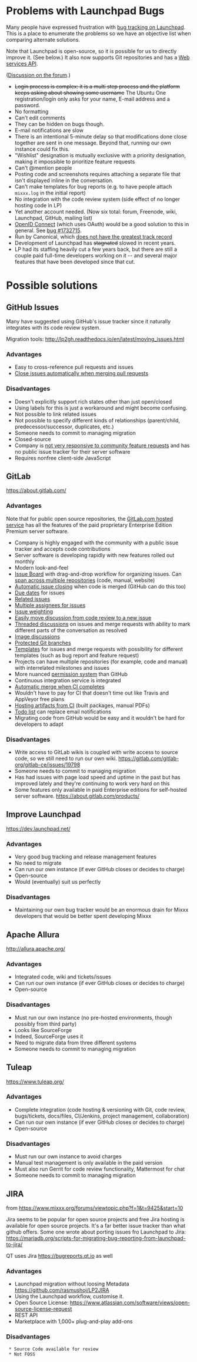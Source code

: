 # Problems with Launchpad Bugs

Many people have expressed frustration with [bug tracking on
Launchpad](https://bugs.launchpad.net/mixxx). This is a place to
enumerate the problems so we have an objective list when comparing
alternate solutions.

Note that Launchpad is open-source, so it is possible for us to directly
improve it. (See below.) It also now supports Git repositories and has a
[Web services API](https://help.launchpad.net/API/).

([Discussion on the
forum](https://mixxx.org/forums/viewtopic.php?f=1&t=9425).)

  - ~~Login process is complex: it is a multi step process and the
    platform keeps asking about showing some username~~ The Ubuntu One
    registration/login only asks for your name, E-mail address and a
    password.
  - No formatting
  - Can't edit comments
  - They can be hidden on bugs though.
  - E-mail notifications are slow
  - There is an intentional 5-minute delay so that modifications done
    close together are sent in one message. Beyond that, running our own
    instance could fix this.
  - "Wishlist" designation is mutually exclusive with a priority
    designation, making it impossible to prioritize feature requests
  - Can't @mention people
  - Posting code and screenshots requires attaching a separate file that
    isn't displayed inline in the conversation.
  - Can't make templates for bug reports (e.g. to have people attach
    `mixxx.log` in the initial report)
  - No integration with the code review system (side effect of no longer
    hosting code in LP)
  - Yet another account needed. (Now six total: forum, Freenode, wiki,
    Launchpad, GitHub, mailing list)
  - [OpenID Connect](http://openid.net/connect/faq/) (which uses OAuth)
    would be a good solution to this in general. See [bug
    \#1732715](https://bugs.launchpad.net/mixxx/+bug/1732715).
  - Run by Canonical, which [does not have the greatest track
    record](https://en.wikipedia.org/wiki/Ubuntu_\(operating_system\)#Amazon_controversy)
  - Development of Launchpad has ~~stagnated~~ slowed in recent years.
  - LP had its staffing heavily cut a few years back, but there are
    still a couple paid full-time developers working on it -- and
    several major features that have been developed since that cut.

# Possible solutions

## GitHub Issues

Many have suggested using GitHub's issue tracker since it naturally
integrates with its code review system.

Migration tools:
<http://lp2gh.readthedocs.io/en/latest/moving_issues.html>

### Advantages

  - Easy to cross-reference pull requests and issues
  - [Close issues automatically when merging pull
    requests](https://github.com/blog/1506-closing-issues-via-pull-requests)

### Disadvantages

  - Doesn't explicitly support rich states other than just open/closed
  - Using labels for this is just a workaround and might become
    confusing. 
  - Not possible to link related issues
  - Not possible to specify different kinds of relationships
    (parent/child, predecessor/successor, duplicates, etc.)
  - Someone needs to commit to managing migration
  - Closed-source
  - Company is [not very responsive to community feature
    requests](https://github.com/dear-github/dear-github) and has no
    public issue tracker for their server software
  - Requires nonfree client-side JavaScript

## GitLab

<https://about.gitlab.com/>

### Advantages

Note that for public open source repositories, the [GitLab.com hosted
service](https://about.gitlab.com/gitlab-com/) has all the features of
the paid proprietary Enterprise Edition Premium server software.

  - Company is highly engaged with the community with a public issue
    tracker and accepts code contributions
  - Server software is developing rapidly with new features rolled out
    monthly
  - Modern look-and-feel
  - [Issue Board](https://about.gitlab.com/features/issueboard/) with
    drag-and-drop workflow for organizing issues. Can [span across
    multiple
    repositories](https://docs.gitlab.com/ee/user/project/issue_board.html#group-issue-boards)
    (code, manual, website)
  - [Automatic issue
    closing](https://docs.gitlab.com/ce/user/project/issues/automatic_issue_closing.html)
    when code is merged (GitHub can do this too)
  - [Due
    dates](https://docs.gitlab.com/ce/user/project/issues/due_dates.html)
    for issues
  - [Related
    issues](https://docs.gitlab.com/ee/user/project/issues/related_issues.html)
  - [Multiple assignees for
    issues](https://docs.gitlab.com/ee/user/project/issues/multiple_assignees_for_issues.html)
  - [Issue
    weighting](https://docs.gitlab.com/ee/workflow/issue_weight.html)
  - [Easily move discussion from code review to a new
    issue](https://docs.gitlab.com/ce/user/discussions/#move-all-unresolved-discussions-in-a-merge-request-to-an-issue)
  - [Threaded discussions](https://docs.gitlab.com/ce/user/discussions/)
    on issues and merge requests with ability to mark different parts of
    the conversation as resolved
  - [Image
    discussions](https://docs.gitlab.com/ee/user/discussions/#image-discussions)
  - [Protected Git
    branches](https://docs.gitlab.com/ee/user/project/protected_branches.html)
  - [Templates](https://docs.gitlab.com/ce/user/project/description_templates.html)
    for issues and merge requests with possibility for different
    templates (such as bug report and feature request)
  - Projects can have multiple repositories (for example, code and
    manual) with interrelated milestones and issues
  - More nuanced [permission
    system](https://docs.gitlab.com/ce/user/permissions.html) than
    GitHub
  - Continuous integration service is integrated
  - [Automatic merge when CI
    completes](https://docs.gitlab.com/ce/user/project/merge_requests/merge_when_pipeline_succeeds.html)
  - Wouldn't have to pay for CI that doesn't time out like Travis and
    AppVeyor free plans
  - [Hosting artifacts from
    CI](https://docs.gitlab.com/ee/user/project/pipelines/job_artifacts.html)
    (built packages, manual PDFs)
  - [Todo list](https://docs.gitlab.com/ce/workflow/todos.html) can
    replace email notifications
  - Migrating code from GitHub would be easy and it wouldn't be hard for
    developers to adapt

### Disadvantages

  - Write access to GitLab wikis is coupled with write access to source
    code, so we still need to run our own wiki.
    <https://gitlab.com/gitlab-org/gitlab-ce/issues/19798>
  - Someone needs to commit to managing migration
  - Has had issues with page load speed and uptime in the past but has
    improved lately and they're continuing to work very hard on this
  - Some features only available in paid Enterprise editions for
    self-hosted server software. <https://about.gitlab.com/products/>

## Improve Launchpad

<https://dev.launchpad.net/>

### Advantages

  - Very good bug tracking and release management features
  - No need to migrate
  - Can run our own instance (if ever GitHub closes or decides to
    charge)
  - Open-source
  - Would (eventually) suit us perfectly

### Disadvantages

  - Maintaining our own bug tracker would be an enormous drain for Mixxx
    developers that would be better spent developing Mixxx

## Apache Allura

<http://allura.apache.org/>

### Advantages

  - Integrated code, wiki and tickets/issues
  - Can run our own instance (if ever GitHub closes or decides to
    charge)
  - Open-source

### Disadvantages

  - Must run our own instance (no pre-hosted environments, though
    possibly from third party)
  - Looks like SourceForge
  - Indeed, SourceForge uses it
  - Need to migrate data from three different systems
  - Someone needs to commit to managing migration

## Tuleap

<https://www.tuleap.org/>

### Advantages

  - Complete integration (code hosting & versioning with Git, code
    review, bugs/tickets, docs/files, CI/Jenkins, project management,
    collaboration)
  - Can run our own instance (if ever GitHub closes or decides to
    charge)
  - Open-source

### Disadvantages

  - Must run our own instance to avoid charges
  - Manual test management is only available in the paid version
  - Must also run Gerrit for code review functionality, Mattermost for
    chat
  - Someone needs to commit to managing migration

## JIRA

from <https://www.mixxx.org/forums/viewtopic.php?f=1&t=9425&start=10>

Jira seems to be popular for open source projects and free Jira hosting
is available for open source projects. It's a far better issue tracker
than what github offers. Some one wrote about porting issues fro
Launchpad to Jira:
<https://mariadb.org/scripts-for-migrating-bug-reporting-from-launchpad-to-jira/>

QT uses Jira <https://bugreports.qt.io> as well

### Advantages

  - Launchpad migration without loosing Metadata
    <https://github.com/rasmushoj/LP2JIRA>
  - Using the Launchpad workflow, customise it. 
  - Open Source License:
    <https://www.atlassian.com/software/views/open-source-license-request>
  - REST API
  - Marketplace with 1,000+ plug-and-play add-ons

### Disadvantages

``` 
 * Source Code available for review 
 * Not FOSS 
```
